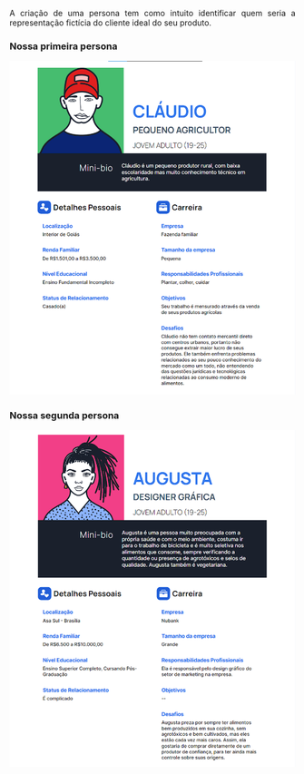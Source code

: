 <p style="text-align: justify">
A criação de uma persona tem como intuito identificar quem seria a representação fictícia do cliente ideal do seu produto.
</p>

### Nossa primeira persona

![](img/claudio.png)

### Nossa segunda persona

![](img/augusta.png)